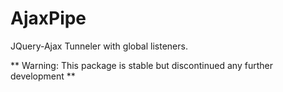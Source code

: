 AjaxPipe
========

JQuery-Ajax Tunneler with global listeners.

** Warning: This package is stable but discontinued any further development **
